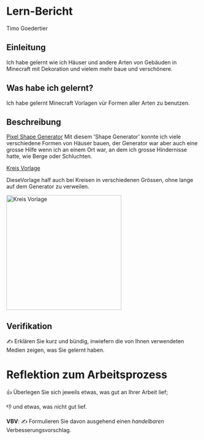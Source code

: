 # Lern-Bericht
Timo Goedertier

## Einleitung

Ich habe gelernt wie ich Häuser und andere Arten von Gebäuden in Minecraft mit Dekoration und vielem mehr baue und verschönere.

## Was habe ich gelernt?

Ich habe gelernt Minecraft Vorlagen vür Formen aller Arten zu benutzen.

## Beschreibung

[Pixel Shape Generator](https://cquinn.dev/tools/pixelgeometry)
Mit diesem 'Shape Generator' konnte ich viele verschiedene Formen von Häuser bauen, der Generator war aber auch eine grosse Hilfe wenn ich an einem Ort war, an dem ich grosse Hindernisse hatte, wie Berge oder Schluchten.

[Kreis Vorlage](https://i.pinimg.com/originals/26/9b/d9/269bd9739b7a28a45c85c1ac4d09cba7.png)

DieseVorlage half auch bei Kreisen in verschiedenen Grössen, ohne lange auf dem Generator zu verweilen.

<img src="https://i.pinimg.com/originals/26/9b/d9/269bd9739b7a28a45c85c1ac4d09cba7.png" alt="Kreis Vorlage" width="300"/>



## Verifikation

✍️ Erklären Sie kurz und bündig, inwiefern die von Ihnen verwendeten Medien zeigen, was Sie gelernt haben.

# Reflektion zum Arbeitsprozess

👍 Überlegen Sie sich jeweils etwas, was gut an Ihrer Arbeit lief; 

👎 und etwas, was nicht gut lief.

**VBV**: ✍️ Formulieren Sie davon ausgehend einen *handelbaren* Verbesserungsvorschlag.
